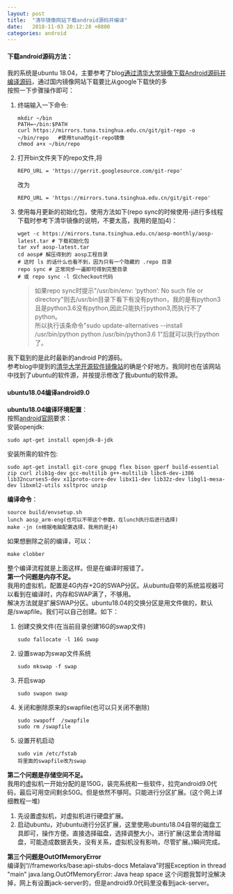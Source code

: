 ```yaml
---
layout: post
title:  "清华镜像网站下载android源码并编译"
date:   2018-11-03 20:12:28 +0800
categories: android
---
```

#### 下载android源码方法：
我的系统是ubuntu 18.04，主要参考了blog[通过清华大学镜像下载Android源码并编译源码](https://www.cnblogs.com/shenchanghui/p/8503623.html)，通过国内镜像网站下载要比从google下载快的多  
按照一下步骤操作即可：
1. 终端输入一下命令:
    ```
    mkdir ~/bin
    PATH=~/bin:$PATH
    curl https://mirrors.tuna.tsinghua.edu.cn/git/git-repo -o ~/bin/repo   #使用tuna的git-repo镜像
    chmod a+x ~/bin/repo
    ``` 
1. 打开bin文件夹下的repo文件,将
    ```
    REPO_URL = 'https://gerrit.googlesource.com/git-repo'
    ```
    改为
    ```
    REPO_URL = 'https://mirrors.tuna.tsinghua.edu.cn/git/git-repo'
    ```
3. 使用每月更新的初始化包，使用方法如下(repo sync的时候使用-j进行多线程下载时参考下清华镜像的说明，不要太高，我用的是加j4)：
    ```
    wget -c https://mirrors.tuna.tsinghua.edu.cn/aosp-monthly/aosp-latest.tar # 下载初始化包
    tar xvf aosp-latest.tar
    cd aosp# 解压得到的 aosp工程目录
    # 这时 ls 的话什么也看不到，因为只有一个隐藏的 .repo 目录
    repo sync # 正常同步一遍即可得到完整目录
    # 或 repo sync -l 仅checkout代码
    ```
    >如果repo sync时提示"/usr/bin/env: ‘python’: No such file or directory"则去/usr/bin目录下看下有没有python，我的是有python3且是python3.6没有python,因此只能执行python3,而执行不了python。  
    所以执行该条命令"sudo update-alternatives --install /usr/bin/python python /usr/bin/python3.6 1"后就可以执行python了。
    
我下载到的是此时最新的android P的源码。  
参考blog中提到的[清华大学开源软件镜像站](https://mirrors.tuna.tsinghua.edu.cn/help/AOSP/)的确是个好地方。我同时也在该网站中找到了ubuntu的软件源，并按提示修改了我ubuntu的软件源。

#### ubuntu18.04编译android9.0
**ubuntu18.04编译环境配置**：  
按照[android官网](https://source.android.google.cn/setup/build/initializing)要求：  
安装openjdk:
```
sudo apt-get install openjdk-8-jdk
```

安装所需的软件包:
```
sudo apt-get install git-core gnupg flex bison gperf build-essential zip curl zlib1g-dev gcc-multilib g++-multilib libc6-dev-i386 lib32ncurses5-dev x11proto-core-dev libx11-dev lib32z-dev libgl1-mesa-dev libxml2-utils xsltproc unzip
```

**编译命令**：
```
source build/envsetup.sh
lunch aosp_arm-eng(也可以不带这个参数，在lunch执行后进行选择)
make -jn (n根据电脑配置选择，我用的是j4)
```

如果想删除之前的编译，可以：
```
make clobber
```

整个编译流程就是上面这样。但是在编译时报错了。  
**第一个问题是内存不足。**  
我用的虚拟机，配置是4G内存+2G的SWAP分区。从ubuntu自带的系统监视器可以看到在编译时，内存和SWAP满了，不够用。  
解决方法就是扩展SWAP分区。ubuntu18.04的交换分区是用文件做的，默认是/swapfile。我们可以自己创建。如下：
1. 创建交换文件(在当前目录创建16G的swap文件)
    ```
    sudo fallocate -l 16G swap
    ``` 
2. 设置swap为swap文件系统
    ``` 
    sudo mkswap -f swap
    ``` 
3. 开启swap
    ``` 
    sudo swapon swap
    ``` 
4. 关闭和删除原来的swapfile(也可以只关闭不删除)
    ``` 
    sudo swapoff  /swapfile
    sudo rm /swapfile
    ``` 
5. 设置开机启动
    ``` 
    sudo vim /etc/fstab
    将里面的swapfile改为swap
    ``` 

**第二个问题是存储空间不足。**  
我用的虚拟机一开始分配的是150G，装完系统和一些软件，拉完android9.0代码，最后可用空间剩余50G。但是依然不够阿。只能进行分区扩展。(这个网上详细教程一堆)
1. 先设置虚拟机，对虚拟机进行硬盘扩展。
2. 启动ubuntu，对ubuntu进行分区扩展，这里使用ubuntu18.04自带的磁盘工具即可，操作方便。直接选择磁盘，选择调整大小，进行扩展(这里会清除磁盘，可能造成数据丢失，没有关系，虚拟机没有影响，尽管扩展。)瞬间完成。

**第三个问题是OutOfMemoryError**  
编译到“//frameworks/base:api-stubs-docs Metalava”时报Exception in thread "main" java.lang.OutOfMemoryError: Java heap space
这个问题我暂时没解决掉，网上有设置jack-server的，但是android9.0代码里没看到jack-server。
